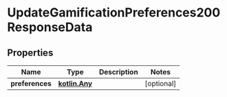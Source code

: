 
# UpdateGamificationPreferences200ResponseData

## Properties
| Name | Type | Description | Notes |
| ------------ | ------------- | ------------- | ------------- |
| **preferences** | [**kotlin.Any**](.md) |  |  [optional] |



